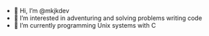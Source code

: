 - 👋 Hi, I’m @mkjkdev
- 👀 I’m interested in adventuring and solving problems writing code
- 🌱 I’m currently programming Unix systems with C

<!---
mkjkdev/mkjkdev is a ✨ special ✨ repository because its `README.md` (this file) appears on your GitHub profile.
You can click the Preview link to take a look at your changes.
--->
